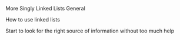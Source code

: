 More Singly Linked Lists
General

How to use linked lists

Start to look for the right source of information without too much help
